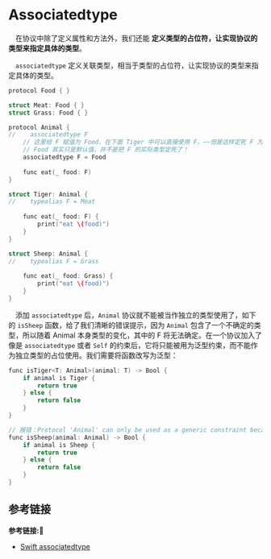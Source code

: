 # Associatedtype

&emsp;在协议中除了定义属性和方法外，我们还能 **定义类型的占位符，让实现协议的类型来指定具体的类型**。

&emsp;`associatedtype` 定义关联类型，相当于类型的占位符，让实现协议的类型来指定具体的类型。

```c++
protocol Food { }

struct Meat: Food { }
struct Grass: Food { }

protocol Animal {
//    associatedtype F
    // 这里给 F 赋值为 Food，在下面 Tiger 中可以直接使用 F，~~但是这样定死 F 为 Food，也失去了 associatedtype 的原有价值~~
    // Food 其实只是默认值，并不是把 F 的实际类型定死了！
    associatedtype F = Food
    
    func eat(_ food: F)
}

struct Tiger: Animal {
//    typealias F = Meat
    
    func eat(_ food: F) {
        print("eat \(food)")
    }
}

struct Sheep: Animal {
//    typealias F = Grass
    
    func eat(_ food: Grass) {
        print("eat \(food)")
    }
}
```

&emsp;添加 `associatedtype` 后，`Animal` 协议就不能被当作独立的类型使用了，如下的 `isSheep` 函数，给了我们清晰的错误提示，因为 `Animal` 包含了一个不确定的类型，所以随着 Animal 本身类型的变化，其中的 F 将无法确定。在一个协议加入了像是 `associatedtype` 或者 `Self` 的约束后，它将只能被用为泛型约束，而不能作为独立类型的占位使用。我们需要将函数改写为泛型：

```c++
func isTiger<T: Animal>(animal: T) -> Bool {
    if animal is Tiger {
        return true
    } else {
        return false
    }
}

// 报错：Protocol 'Animal' can only be used as a generic constraint because it has Self or associated type requirements
func isSheep(animal: Animal) -> Bool {
    if animal is Sheep {
        return true
    } else {
        return false
    }
}
```


## 参考链接
**参考链接:🔗**
+ [Swift associatedtype](https://www.jianshu.com/p/6bfaa5a80dcf)
